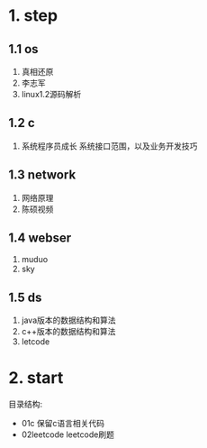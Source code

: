 # 1. step
## 1.1 os
1. 真相还原
2. 李志军
3. linux1.2源码解析
## 1.2 c
1. 系统程序员成长 系统接口范围，以及业务开发技巧
## 1.3 network
1. 网络原理
2. 陈硕视频
## 1.4 webser
1. muduo 
2. sky
## 1.5 ds
1. java版本的数据结构和算法
2. c++版本的数据结构和算法
3. letcode

# 2. start
目录结构:
- 01c 保留c语言相关代码
- 02leetcode leetcode刷题